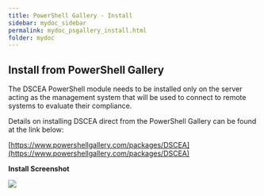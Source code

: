 ```yaml
---
title: PowerShell Gallery - Install
sidebar: mydoc_sidebar
permalink: mydoc_psgallery_install.html
folder: mydoc
---
```


## Install from PowerShell Gallery

The DSCEA PowerShell module needs to be installed only on the server acting as the management system that will be used to connect to remote systems to evaluate their compliance.

Details on installing DSCEA direct from the PowerShell Gallery can be found at the link below:

[https://www.powershellgallery.com/packages/DSCEA](https://www.powershellgallery.com/packages/DSCEA)

**Install Screenshot**

[ ![](https://github.com/rkyttle/DSCEA/raw/dev/docs/images/TestDscConfiguration_Small.png) ](https://github.com/rkyttle/DSCEA/raw/dev/docs/images/TestDscConfiguration_Large.png)